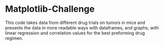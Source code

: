 # Matplotlib-Challenge
This code takes data from different drug trials on tumors in mice and presents the data in more readable ways with dataframes, and graphs, with linear regression and correlation values for the best preforming drug regimen.
